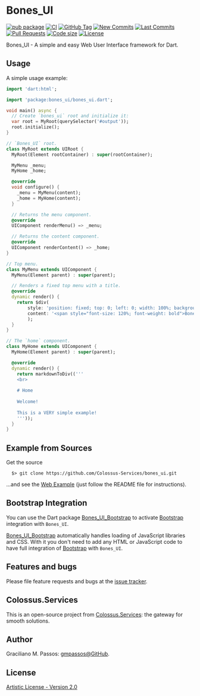 # Bones_UI

[![pub package](https://img.shields.io/pub/v/bones_ui.svg?logo=dart&logoColor=00b9fc)](https://pub.dartlang.org/packages/bones_ui)
[![CI](https://img.shields.io/github/workflow/status/Colossus-Services/bones_ui/Dart%20CI/master?logo=github-actions&logoColor=white)](https://github.com/Colossus-Services/bones_ui/actions)
[![GitHub Tag](https://img.shields.io/github/v/tag/Colossus-Services/bones_ui?logo=git&logoColor=white)](https://github.com/Colossus-Services/bones_ui/releases)
[![New Commits](https://img.shields.io/github/commits-since/Colossus-Services/bones_ui/latest?logo=git&logoColor=white)](https://github.com/Colossus-Services/bones_ui/network)
[![Last Commits](https://img.shields.io/github/last-commit/Colossus-Services/bones_ui?logo=git&logoColor=white)](https://github.com/Colossus-Services/bones_ui/commits/master)
[![Pull Requests](https://img.shields.io/github/issues-pr/Colossus-Services/bones_ui?logo=github&logoColor=white)](https://github.com/Colossus-Services/bones_ui/pulls)
[![Code size](https://img.shields.io/github/languages/code-size/Colossus-Services/bones_ui?logo=github&logoColor=white)](https://github.com/Colossus-Services/bones_ui)
[![License](https://img.shields.io/github/license/Colossus-Services/bones_ui?logo=open-source-initiative&logoColor=green)](https://github.com/Colossus-Services/bones_ui/blob/master/LICENSE)


Bones_UI - A simple and easy Web User Interface framework for Dart.

## Usage

A simple usage example:

```dart
import 'dart:html';

import 'package:bones_ui/bones_ui.dart';

void main() async {
  // Create `bones_ui` root and initialize it:
  var root = MyRoot(querySelector('#output'));
  root.initialize();
}

// `Bones_UI` root.
class MyRoot extends UIRoot {
  MyRoot(Element rootContainer) : super(rootContainer);

  MyMenu _menu;
  MyHome _home;

  @override
  void configure() {
    _menu = MyMenu(content);
    _home = MyHome(content);
  }

  // Returns the menu component.
  @override
  UIComponent renderMenu() => _menu;

  // Returns the content component.
  @override
  UIComponent renderContent() => _home;
}

// Top menu.
class MyMenu extends UIComponent {
  MyMenu(Element parent) : super(parent);

  // Renders a fixed top menu with a title.
  @override
  dynamic render() {
    return $div(
        style: 'position: fixed; top: 0; left: 0; width: 100%; background-color: black; color: white; padding: 10px',
        content: '<span style="font-size: 120%; font-weight: bold">Bones_UI</span>'
        );
  }
}

// The `home` component.
class MyHome extends UIComponent {
  MyHome(Element parent) : super(parent);

  @override
  dynamic render() {
    return markdownToDiv(('''
    <br>
    
    # Home
    
    Welcome!
    
    This is a VERY simple example!
    '''));
  }
}

```

## Example from Sources

Get the source
```
  $> git clone https://github.com/Colossus-Services/bones_ui.git
```

...and see the [Web Example][example] (just follow the README file for instructions).

[example]: https://github.com/Colossus-Services/bones_ui/tree/master/example

## Bootstrap Integration

You can use the Dart package [Bones_UI_Bootstrap][bones_ui_bootstrap]
to activate [Bootstrap][bootstrap] integration with `Bones_UI`.

[Bones_UI_Bootstrap][bones_ui_bootstrap] automatically handles loading of JavaScript libraries and CSS.
With it you don't need to add any HTML or JavaScript code to have full integration of [Bootstrap][bootstrap] with `Bones_UI`.

[bones_ui_bootstrap]: https://pub.dev/packages/bones_ui_bootstrap
[bootstrap]: https://getbootstrap.com/ 
 
## Features and bugs

Please file feature requests and bugs at the [issue tracker][tracker].

[tracker]: https://github.com/Colossus-Services/bones_ui/issues

## Colossus.Services

This is an open-source project from [Colossus.Services][colossus]:
the gateway for smooth solutions.

## Author

Graciliano M. Passos: [gmpassos@GitHub][gmpassos_github].

## License

[Artistic License - Version 2.0][artistic_license]


[gmpassos_github]: https://github.com/gmpassos
[colossus]: https://colossus.services/
[artistic_license]: https://github.com/Colossus-Services/bones_ui/blob/master/LICENSE

